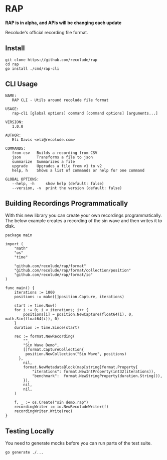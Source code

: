# RAP

**RAP is in alpha, and APIs will be changing each update**

Recolude's official recording file format.

## Install

```
git clone https://github.com/recolude/rap
cd rap
go install ./cmd/rap-cli
```

## CLI Usage

```
NAME:
   RAP CLI - Utils around recolude file format

USAGE:
   rap-cli [global options] command [command options] [arguments...]

VERSION:
   1.0.0

AUTHOR:
   Eli Davis <eli@recolude.com>

COMMANDS:
   from-csv   Builds a recording from CSV
   json       Transforms a file to json
   summarize  Summarizes a file
   upgrade    Upgrades a file from v1 to v2
   help, h    Shows a list of commands or help for one command

GLOBAL OPTIONS:
   --help, -h     show help (default: false)
   --version, -v  print the version (default: false)
```

## Building Recordings Programmatically

With this new library you can create your own recordings programmatically. The below example creates a recording of the sin wave and then writes it to disk.

```golang
package main

import (
	"math"
	"os"
	"time"

	"github.com/recolude/rap/format"
	"github.com/recolude/rap/format/collection/position"
	"github.com/recolude/rap/format/io"
)

func main() {
	iterations := 1000
	positions := make([]position.Capture, iterations)

	start := time.Now()
	for i := 0; i < iterations; i++ {
		positions[i] = position.NewCapture(float64(i), 0, math.Sin(float64(i)), 0)
	}
	duration := time.Since(start)

	rec := format.NewRecording(
		"",
		"Sin Wave Demo",
		[]format.CaptureCollection{
         position.NewCollection("Sin Wave", positions)
      },
		nil,
		format.NewMetadataBlock(map[string]format.Property{
			"iterations": format.NewIntProperty(int32(iterations)),
			"benchmark":  format.NewStringProperty(duration.String()),
		}),
		nil,
		nil,
	)

	f, _ := os.Create("sin demo.rap")
	recordingWriter := io.NewRecoludeWriter(f)
	recordingWriter.Write(rec)
}
```

## Testing Locally

You need to generate mocks before you can run parts of the test suite.

```
go generate ./...
```
